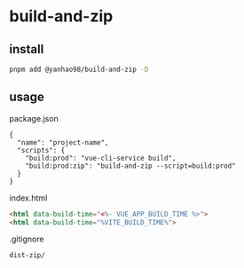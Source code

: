 # build-and-zip

## install
```bash
pnpm add @yanhao98/build-and-zip -D
```

## usage
package.json
```
{
  "name": "project-name",
  "scripts": {
    "build:prod": "vue-cli-service build",
    "build:prod:zip": "build-and-zip --script=build:prod"
  }
}
```

index.html
```html
<html data-build-time="<%- VUE_APP_BUILD_TIME %>">
<html data-build-time="%VITE_BUILD_TIME%">
```

.gitignore
```
dist-zip/
```

